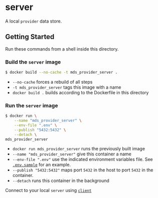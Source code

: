 # server

A local `provider` data store.

## Getting Started

Run these commands from a shell inside this directory.

### Build the `server` image

```bash
$ docker build --no-cache -t mds_provider_server .
```

  - `--no-cache` forces a rebuild of all steps
  - `-t mds_provider_server` tags this image with a name
  - `docker build .` builds according to the Dockerfile in this directory

### Run the `server` image

```bash
$ docker run \
    --name "mds_provider_server" \
    --env-file ".env" \
    --publish "5432:5432" \
    --detach \
mds_provider_server
````

  - `docker run mds_provider_server` runs the previously built image
  - `--name "mds_provider_server"` give this container a name
  - `--env-file ".env"` use the indicated environment variables file. See [`.env.sample`](.env.sample) for an example.
  - `--publish "5432:5432"` maps port `5432` in the host to port `5432` in the container.
  - `--detach` runs this container in the background

Connect to your local `server` using [`client`](../client)